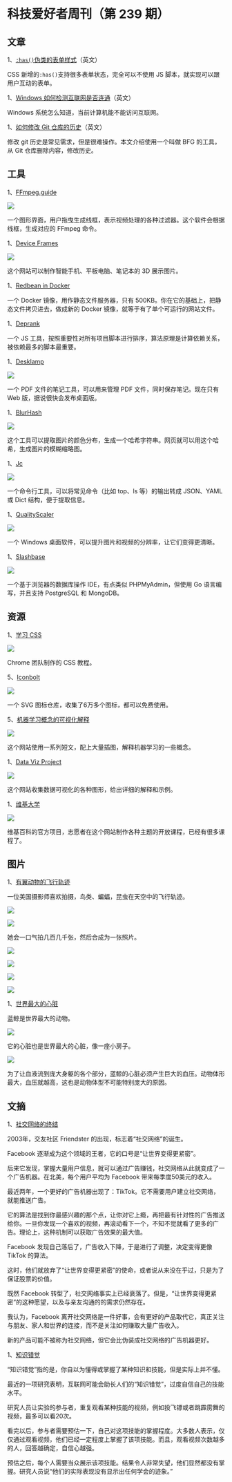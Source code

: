 # 科技爱好者周刊（第 239 期）

## 文章

1、[`:has()`伪类的表单样式](https://webkit.org/blog/13096/css-has-pseudo-class/#styling-form-states-without-js)（英文）

CSS 新增的`:has()`支持很多表单状态，完全可以不使用 JS 脚本，就实现可以跟用户互动的表单。

1、[Windows 如何检测互联网是否连通](https://devblogs.microsoft.com/oldnewthing/20221115-00/?p=107399)（英文）

Windows 系统怎么知道，当前计算机能不能访问互联网。

1、[如何修改 Git 仓库的历史](https://medium.com/@vs28031996/remove-git-history-with-bfg-repo-cleaner-866808826eea)（英文）

修改 git 历史是常见需求，但是很难操作。本文介绍使用一个叫做 BFG 的工具，从 Git 仓库删除内容，修改历史。

## 工具

1、[FFmpeg.guide](https://ffmpeg.guide/)

![](https://cdn.beekka.com/blogimg/asset/202211/bg2022110314.webp)

一个图形界面，用户拖曳生成线框，表示视频处理的各种过滤器。这个软件会根据线框，生成对应的 FFmpeg 命令。

1、[Device Frames](https://deviceframes.com/)

![](https://cdn.beekka.com/blogimg/asset/202208/bg2022082409.webp)

这个网站可以制作智能手机、平板电脑、笔记本的 3D 展示图片。

1、[Redbean in Docker](https://github.com/kissgyorgy/redbean-docker)

一个 Docker 镜像，用作静态文件服务器，只有 500KB。你在它的基础上，把静态文件拷贝进去，做成新的 Docker 镜像，就等于有了单个可运行的网站文件。

1、[Deprank](https://github.com/codemix/deprank)

一个 JS 工具，按照重要性对所有项目脚本进行排序，算法原理是计算依赖关系，被依赖最多的脚本最重要。

1、[Desklamp](https://desklamp.io/)

![](https://cdn.beekka.com/blogimg/asset/202207/bg2022070405.webp)

一个 PDF 文件的笔记工具，可以用来管理 PDF 文件，同时保存笔记。现在只有 Web 版，据说很快会发布桌面版。

1、[BlurHash](https://blurha.sh/)

![](https://cdn.beekka.com/blogimg/asset/202211/bg2022110510.webp)

这个工具可以提取图片的颜色分布，生成一个哈希字符串。网页就可以用这个哈希，生成图片的模糊缩略图。

1、[Jc](https://kellyjonbrazil.github.io/jc/)

![](https://cdn.beekka.com/blogimg/asset/202211/bg2022110512.webp)

一个命令行工具，可以将常见命令（比如 top、ls 等）的输出转成 JSON、YAML 或 Dict 结构，便于提取信息。

1、[QualityScaler](https://github.com/Djdefrag/QualityScaler)

![](https://cdn.beekka.com/blogimg/asset/202211/bg2022110602.webp)

一个 Windows 桌面软件，可以提升图片和视频的分辨率，让它们变得更清晰。

1、[Slashbase](https://github.com/slashbaseide/slashbase)

![](https://cdn.beekka.com/blogimg/asset/202211/bg2022110902.webp)

一个基于浏览器的数据库操作 IDE，有点类似 PHPMyAdmin，但使用 Go 语言编写，并且支持 PostgreSQL 和 MongoDB。

## 资源

1、[学习 CSS](https://web.dev/learn/css/)

![](https://cdn.beekka.com/blogimg/asset/202210/bg2022102202.webp)

Chrome 团队制作的 CSS 教程。

5、[Iconbolt](https://www.iconbolt.com/)

![](https://cdn.beekka.com/blogimg/asset/202202/bg2022021103.webp)

一个 SVG 图标仓库，收集了6万多个图标，都可以免费使用。

5、[机器学习概念的可视化解释](https://mlu-explain.github.io/)

![](https://cdn.beekka.com/blogimg/asset/202205/bg2022052501.webp)

这个网站使用一系列短文，配上大量插图，解释机器学习的一些概念。

1、[Data Viz Project](https://datavizproject.com/)

![](https://cdn.beekka.com/blogimg/asset/202205/bg2022053106.webp)

这个网站收集数据可视化的各种图形，给出详细的解释和示例。

1、[维基大学](https://en.wikiversity.org/wiki/Wikiversity:Main_Page)

![](https://cdn.beekka.com/blogimg/asset/202210/bg2022102716.webp)

维基百科的官方项目，志愿者在这个网站制作各种主题的开放课程，已经有很多课程了。

## 图片

1、[有翼动物的飞行轨迹](https://mymodernmet.com/doris-mitsch-locked-down-lookin-up/)

一位美国摄影师喜欢拍摄，鸟类、蝙蝠，昆虫在天空中的飞行轨迹。

![](https://cdn.beekka.com/blogimg/asset/202208/bg2022081110.webp)

![](https://cdn.beekka.com/blogimg/asset/202208/bg2022081111.webp)

她会一口气拍几百几千张，然后合成为一张照片。

![](https://cdn.beekka.com/blogimg/asset/202208/bg2022081112.webp)

![](https://cdn.beekka.com/blogimg/asset/202208/bg2022081113.webp)

![](https://cdn.beekka.com/blogimg/asset/202208/bg2022081114.webp)

![](https://cdn.beekka.com/blogimg/asset/202208/bg2022081115.webp)

1、[世界最大的心脏](https://www.vox.com/down-to-earth/2022/8/11/23291991/largest-animal-blue-whale-heartbeat)

蓝鲸是世界最大的动物。

![](https://cdn.beekka.com/blogimg/asset/202208/bg2022081202.webp)

它的心脏也是世界最大的心脏，像一座小房子。

![](https://cdn.beekka.com/blogimg/asset/202208/bg2022081203.webp)

为了让血液流到庞大身躯的各个部分，蓝鲸的心脏必须产生巨大的血压。动物体形最大，血压就越高，这也是动物体型不可能特别庞大的原因。

## 文摘

1、[社交网络的终结](https://reb00ted.org/tech/20220727-end-of-social-networking/)

2003年，交友社区 Friendster 的出现，标志着“社交网络”的诞生。

Facebook 逐渐成为这个领域的王者，它的口号是“让世界变得更紧密”。

后来它发现，掌握大量用户信息，就可以通过广告赚钱，社交网络从此就变成了一个广告机器。在北美，每个用户平均为 Facebook 带来每季度50美元的收入。

最近两年，一个更好的广告机器出现了：TikTok。它不需要用户建立社交网络，就能推送广告。

它的算法是找到你最感兴趣的那个点，让你对它上瘾，再把最有针对性的广告推送给你。一旦你发现一个喜欢的视频，再滚动看下一个，不知不觉就看了更多的广告。理论上，这种机制可以获取广告效果的最大值。

Facebook 发现自己落后了，广告收入下降，于是进行了调整，决定变得更像 TikTok 的算法。

这时，他们就放弃了“让世界变得更紧密”的使命，或者说从来没在乎过，只是为了保证股票的价值。

既然 Facebook 转型了，社交网络事实上已经衰落了。但是，“让世界变得更紧密”的这种愿望，以及与亲友沟通的的需求仍然存在。

我认为，Facebook 离开社交网络是一件好事，会有更好的产品取代它，真正关注与朋友、家人和世界的连接，而不是关注如何赚取大量广告收入。

新的产品可能不被称为社交网络，但它会比伪装成社交网络的广告机器更好。

1、[知识错觉](https://www.bbc.com/worklife/article/20220812-the-illusion-of-knowledge-that-makes-people-overconfident)

“知识错觉”指的是，你自以为懂得或掌握了某种知识和技能，但是实际上并不懂。

最近的一项研究表明，互联网可能会助长人们的“知识错觉”，过度自信自己的技能水平。

研究人员让实验的参与者，重复观看某种技能的视频，例如投飞镖或者跳霹雳舞的视频，最多可以看20次。

看完以后，参与者需要预估一下，自己对这项技能的掌握程度。大多数人表示，仅仅通过观看视频，他们已经一定程度上掌握了该项技能。而且，观看视频次数越多的人，回答越确定，自信心越强。

预估之后，每个人需要当众展示该项技能。结果令人非常失望，他们显然都没有掌握。研究人员说“他们的实际表现没有显示出任何学会的迹象。”

